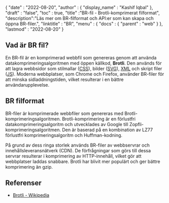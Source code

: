 {
  "date" : "2022-08-20",
  "author" : {
    "display_name" : "Kashif Iqbal"
},
  "draft" : "false",
  "toc" : true,
  "title" :"BR-fil - Brotli-komprimerat filformat",
  "description":"Läs mer om BR-filformat och API:er som kan skapa och öppna BR-filer.",
  "linktitle" : "BR",
  "menu" : {
    "docs" : {
      "parent" : "web"
}
},
  "lastmod" : "2022-08-20"
}

## Vad är BR fil?

En BR-fil är en komprimerad webbfil som genereras genom att använda datakomprimeringsalgoritmen med öppen källkod, **Brotli**. Den används för att lagra webbsidor som stilmallar ([CSS](/sv/web/css/)), bilder ([SVG](/sv/page-description-language/svg/)), [XML](/sv/web/xml/) och skript filer ([JS](/sv/web/js/)). Moderna webbplatser, som Chrome och Firefox, använder BR-filer för att minska sidladdningstiden, vilket resulterar i en bättre användarupplevelse.

## BR filformat

BR-filer är komprimerade webbfiler som genereras med Brotli-komprimeringsalgoritmen. Brotli-komprimering är en förlustfri datakomprimeringsalgoritm och utvecklades av Google till Zopfli-komprimeringsalgoritmen. Den är baserad på en kombination av LZ77 förlustfri komprimeringsalgoritm och Huffman-kodning.

På grund av dess ringa storlek används BR-filer av webbservrar och innehållsleveransnätverk (CDN). De förfrågningar som görs till dessa servrar resulterar i komprimering av HTTP-innehåll, vilket gör att webbplatser laddas snabbare. Brotli har blivit mer populärt och ger bättre komprimering än gzip.

## Referenser

* [Brotli - Wikipedia](https://en.wikipedia.org/wiki/Brotli)

